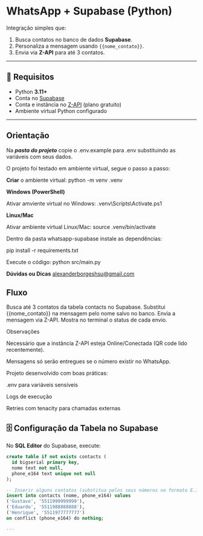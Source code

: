 # WhatsApp + Supabase (Python)

Integração simples que:
1. Busca contatos no banco de dados **Supabase**.
2. Personaliza a mensagem usando `{{nome_contato}}`.
3. Envia via **Z-API** para até 3 contatos.

---

## 📌 Requisitos
- Python **3.11+**
- Conta no [Supabase](https://supabase.com)
- Conta e instância no [Z-API](https://z-api.io) (plano gratuito)
- Ambiente virtual Python configurado

---

## Orientação

Na ***pasta do projeto*** copie o .env.example para .env substituindo as variáveis com seus dados.

O projeto foi testado em ambiente virtual, segue o passo a passo:

**Criar** o ambiente virtual: python -m venv .venv

**Windows (PowerShell)**

Ativar amviente virtual no Windows: .venv\Scripts\Activate.ps1

**Linux/Mac**

Ativar ambiente virtual Linux/Mac: source .venv/bin/activate

Dentro da pasta whatsapp-supabase instale as dependências:

pip install -r requirements.txt

Execute o código:
python src/main.py

**Dúvidas ou Dicas** alexanderborgeshsu@gmail.com

## Fluxo

Busca até 3 contatos da tabela contacts no Supabase.
Substitui {{nome_contato}} na mensagem pelo nome salvo no banco.
Envia a mensagem via Z-API.
Mostra no terminal o status de cada envio.

Observações

Necessário que a instância Z-API esteja Online/Conectada (QR code lido recentemente).

Mensagens só serão entregues se o número existir no WhatsApp.

Projeto desenvolvido com boas práticas:

.env para variáveis sensíveis

Logs de execução

Retries com tenacity para chamadas externas

## 🗄️ Configuração da Tabela no Supabase

No **SQL Editor** do Supabase, execute:

```sql
create table if not exists contacts (
  id bigserial primary key,
  nome text not null,
  phone_e164 text unique not null
);

-- Inserir alguns contatos (substitua pelos seus números no formato E.164)
insert into contacts (nome, phone_e164) values
('Gustavo', '5511999999999'),
('Eduardo', '5511988888888'),
('Henrique', '5511977777777')
on conflict (phone_e164) do nothing;

---

